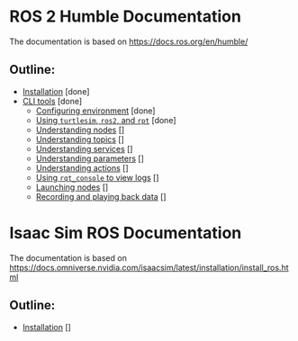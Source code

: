 # ROS 2 Humble Documentation

The documentation is based on https://docs.ros.org/en/humble/

## Outline:

- [Installation](ROS_doc/1_doc.md) [done]
- [CLI tools](ROS_doc/2_doc.md) [done]
    - [Configuring environment](ROS_doc/2_doc.md#configuring-environment) [done]
    - [Using `turtlesim`, `ros2`, and `rpt`](ROS_doc/2_doc.md#using-turtlesim-ros2-and-rpt) [done]
    - [Understanding nodes](ROS_doc/2_doc.md#understanding-nodes) []
    - [Understanding topics](ROS_doc/2_doc.md#understanding-topics) []
    - [Understanding services](ROS_doc/2_doc.md#understanding-services) []
    - [Understanding parameters](ROS_doc/2_doc.md#understanding-parameters) []
    - [Understanding actions](ROS_doc/2_doc.md#understanding-actions) []
    - [Using `rqt_console` to view logs](ROS_doc/2_doc.md#using-rqt_console-to-view-logs) []
    - [Launching nodes](ROS_doc/2_doc.md#launching-nodes) []
    - [Recording and playing back data](ROS_doc/2_doc.md#recording-and-playing-back-data) []

# Isaac Sim ROS Documentation

The documentation is based on https://docs.omniverse.nvidia.com/isaacsim/latest/installation/install_ros.html

## Outline:

- [Installation](Isaac_doc/1_doc.md) []
